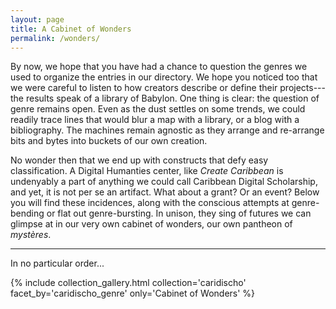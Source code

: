 ```yaml
---
layout: page
title: A Cabinet of Wonders
permalink: /wonders/
---
```


By now, we hope that you have had a chance to question the genres we used to organize the entries in our directory. We hope you noticed too that we were careful to listen to how creators describe or define their projects---the results speak of a library of Babylon. One thing is clear: the question of genre remains open. Even as the dust settles on some trends, we could readily trace lines that would blur a map with a library, or a blog with a bibliography. The machines remain agnostic as they arrange and re-arrange bits and bytes into buckets of our own creation. 

No wonder then that we end up with constructs that defy easy classification. A Digital Humanties center, like *Create Caribbean* is undenyably a part of anything we could call Caribbean Digital Scholarship, and yet, it is not per se an artifact. What about a grant? Or an event? Below you will  find these incidences, along with the conscious attempts at genre-bending or flat out genre-bursting. In unison, they sing of futures we can glimpse at in our very own cabinet of wonders, our own pantheon of *mystères*. 

---

In no particular order...

{% include collection_gallery.html  collection='caridischo' facet_by='caridischo_genre' only='Cabinet of Wonders' %}